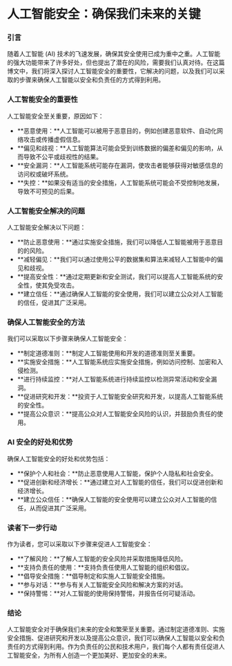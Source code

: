 # 人工智能安全：确保我们未来的关键

### 引言

随着人工智能 (AI) 技术的飞速发展，确保其安全使用已成为重中之重。人工智能的强大功能带来了许多好处，但也提出了潜在的风险，需要我们认真对待。在这篇博文中，我们将深入探讨人工智能安全的重要性，它解决的问题，以及我们可以采取的步骤来确保人工智能以安全和负责任的方式得到利用。

### 人工智能安全的重要性

人工智能安全至关重要，原因如下：

* **恶意使用：**人工智能可以被用于恶意目的，例如创建恶意软件、自动化网络攻击或传播虚假信息。
* **偏见和歧视：**人工智能算法可能会受到训练数据的偏差和偏见的影响，从而导致不公平或歧视性的结果。
* **安全漏洞：**人工智能系统可能存在漏洞，使攻击者能够获得对敏感信息的访问权或破坏系统。
* **失控：**如果没有适当的安全措施，人工智能系统可能会不受控制地发展，导致不可预见的后果。

### 人工智能安全解决的问题

人工智能安全解决以下问题：

* **防止恶意使用：**通过实施安全措施，我们可以降低人工智能被用于恶意目的的风险。
* **减轻偏见：**我们可以通过使用公平的数据集和算法来减轻人工智能中的偏见和歧视。
* **提高安全性：**通过定期更新和安全测试，我们可以提高人工智能系统的安全性，使其免受攻击。
* **建立信任：**通过确保人工智能的安全使用，我们可以建立公众对人工智能的信任，促进其广泛采用。

### 确保人工智能安全的方法

我们可以采取以下步骤来确保人工智能安全：

* **制定道德准则：**制定人工智能使用和开发的道德准则至关重要。
* **实施安全措施：**人工智能系统应实施安全措施，例如访问控制、加密和入侵检测。
* **进行持续监控：**对人工智能系统进行持续监控以检测异常活动和安全漏洞。
* **促进研究和开发：**投资于人工智能安全研究和开发，以提高人工智能系统的安全性。
* **提高公众意识：**提高公众对人工智能安全风险的认识，并鼓励负责任的使用。

### AI 安全的好处和优势

确保人工智能安全的好处和优势包括：

* **保护个人和社会：**防止恶意使用人工智能，保护个人隐私和社会安全。
* **促进创新和经济增长：**通过建立对人工智能的信任，我们可以促进创新和经济增长。
* **建立公众信任：**确保人工智能的安全使用可以建立公众对人工智能的信任，从而促进其广泛采用。

### 读者下一步行动

作为读者，您可以采取以下步骤来促进人工智能安全：

* **了解风险：**了解人工智能的安全风险并采取措施降低风险。
* **支持负责任的使用：**支持负责任使用人工智能的组织和倡议。
* **倡导安全措施：**倡导制定和实施人工智能安全措施。
* **参与对话：**参与有关人工智能安全风险和解决方案的对话。
* **保持警惕：**对人工智能的使用保持警惕，并报告任何可疑活动。

### 结论

人工智能安全对于确保我们未来的安全和繁荣至关重要。通过制定道德准则、实施安全措施、促进研究和开发以及提高公众意识，我们可以确保人工智能以安全和负责任的方式得到利用。作为负责任的公民和技术用户，我们每个人都有责任促进人工智能安全，为所有人创造一个更加美好、更加安全的未来。
